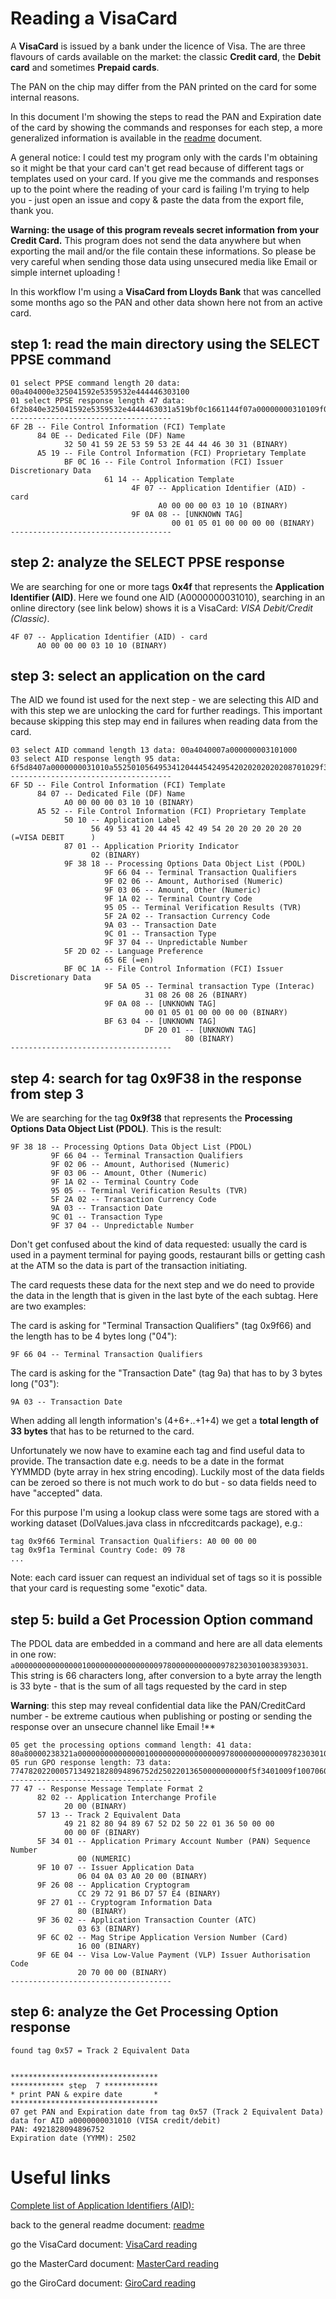 # Reading a VisaCard

A **VisaCard** is issued by a bank under the licence of Visa. The are three flavours of cards
available on the market: the classic **Credit card**, the **Debit card** and sometimes **Prepaid cards**.

The PAN on the chip may differ from the PAN printed on the card for some internal reasons.

In this document I'm showing the steps to read the PAN and Expiration date of the card by showing 
the commands and responses for each step, a more generalized information is available in the 
[readme](readme.md) document.

A general notice: I could test my program only with the cards I'm obtaining so it might be that your 
card can't get read because of different tags or templates used on your card. If you give me the commands 
and responses up to the point where the reading of your card is failing I'm trying to help you - 
just open an issue and copy & paste the data from the export file, thank you.

**Warning: the usage of this program reveals secret information from your Credit Card.** 
This program does not send the data anywhere but when exporting the mail and/or the file 
contain these informations. So please be very careful when sending those data using unsecured 
media like Email or simple internet uploading !

In this workflow I'm using a **VisaCard from Lloyds Bank** that was cancelled some months ago so the PAN and 
other data shown here not from an active card.

## step 1: read the main directory using the SELECT PPSE command

```plaintext
01 select PPSE command length 20 data: 00a404000e325041592e5359532e444446303100
01 select PPSE response length 47 data: 6f2b840e325041592e5359532e4444463031a519bf0c1661144f07a00000000310109f0a080001050100000000
------------------------------------
6F 2B -- File Control Information (FCI) Template
      84 0E -- Dedicated File (DF) Name
            32 50 41 59 2E 53 59 53 2E 44 44 46 30 31 (BINARY)
      A5 19 -- File Control Information (FCI) Proprietary Template
            BF 0C 16 -- File Control Information (FCI) Issuer Discretionary Data
                     61 14 -- Application Template
                           4F 07 -- Application Identifier (AID) - card
                                 A0 00 00 00 03 10 10 (BINARY)
                           9F 0A 08 -- [UNKNOWN TAG]
                                    00 01 05 01 00 00 00 00 (BINARY)
------------------------------------
```
## step 2: analyze the SELECT PPSE response

We are searching for one or more tags **0x4f** that represents the **Application Identifier (AID)**. 
Here we found one AID (A0000000031010), searching in an online directory (see link below) shows it is a VisaCard: 
*VISA Debit/Credit (Classic)*.

```plaintext
4F 07 -- Application Identifier (AID) - card
      A0 00 00 00 03 10 10 (BINARY)
```

## step 3: select an application on the card

The AID we found ist used for the next step - we are selecting this AID and with this step we are unlocking the card 
for further readings. This important because skipping this step may end in failures when reading data from the card.

```plaintext
03 select AID command length 13 data: 00a4040007a000000003101000
03 select AID response length 95 data: 6f5d8407a0000000031010a5525010564953412044454249542020202020208701029f38189f66049f02069f03069f1a0295055f2a029a039c019f37045f2d02656ebf0c1a9f5a0531082608269f0a080001050100000000bf6304df200180
------------------------------------
6F 5D -- File Control Information (FCI) Template
      84 07 -- Dedicated File (DF) Name
            A0 00 00 00 03 10 10 (BINARY)
      A5 52 -- File Control Information (FCI) Proprietary Template
            50 10 -- Application Label
                  56 49 53 41 20 44 45 42 49 54 20 20 20 20 20 20 (=VISA DEBIT      )
            87 01 -- Application Priority Indicator
                  02 (BINARY)
            9F 38 18 -- Processing Options Data Object List (PDOL)
                     9F 66 04 -- Terminal Transaction Qualifiers
                     9F 02 06 -- Amount, Authorised (Numeric)
                     9F 03 06 -- Amount, Other (Numeric)
                     9F 1A 02 -- Terminal Country Code
                     95 05 -- Terminal Verification Results (TVR)
                     5F 2A 02 -- Transaction Currency Code
                     9A 03 -- Transaction Date
                     9C 01 -- Transaction Type
                     9F 37 04 -- Unpredictable Number
            5F 2D 02 -- Language Preference
                     65 6E (=en)
            BF 0C 1A -- File Control Information (FCI) Issuer Discretionary Data
                     9F 5A 05 -- Terminal transaction Type (Interac)
                              31 08 26 08 26 (BINARY)
                     9F 0A 08 -- [UNKNOWN TAG]
                              00 01 05 01 00 00 00 00 (BINARY)
                     BF 63 04 -- [UNKNOWN TAG]
                              DF 20 01 -- [UNKNOWN TAG]
                                       80 (BINARY)
------------------------------------
```

## step 4: search for tag 0x9F38 in the response from step 3

We are searching for the tag **0x9f38** that represents the **Processing Options Data Object List (PDOL)**. This is the result:

```plaintext:
9F 38 18 -- Processing Options Data Object List (PDOL)
         9F 66 04 -- Terminal Transaction Qualifiers
         9F 02 06 -- Amount, Authorised (Numeric)
         9F 03 06 -- Amount, Other (Numeric)
         9F 1A 02 -- Terminal Country Code
         95 05 -- Terminal Verification Results (TVR)
         5F 2A 02 -- Transaction Currency Code
         9A 03 -- Transaction Date
         9C 01 -- Transaction Type
         9F 37 04 -- Unpredictable Number
```

Don't get confused about the kind of data requested: usually the card is used in a payment terminal for paying 
goods, restaurant bills or getting cash at the ATM so the data is part of the transaction initiating.

The card requests these data for the next step and we do need to provide the data in the length that is given in the 
last byte of the each subtag. Here are two examples:

The card is asking for "Terminal Transaction Qualifiers" (tag 0x9f66) and the length has to be 4 bytes long ("04"):
```plaintext
9F 66 04 -- Terminal Transaction Qualifiers
```

The card is asking for the "Transaction Date" (tag 9a) that has to by 3 bytes long ("03"):
```plaintext
9A 03 -- Transaction Date
```

When adding all length information's (4+6+..+1+4) we get a **total length of 33 bytes** that has to be returned to the card.

Unfortunately we now have to examine each tag and find useful data to provide. The transaction date e.g. needs to be a 
date in the format YYMMDD (byte array in hex string encoding). Luckily most of the data fields can be zeroed so there is 
not much work to do but - so data fields need to have "accepted" data.

For this purpose I'm using a lookup class were some tags are stored with a working dataset 
(DolValues.java class in nfccreditcards package), e.g.:
```plaintext
tag 0x9f66 Terminal Transaction Qualifiers: A0 00 00 00
tag 0x9f1a Terminal Country Code: 09 78
...
```

Note: each card issuer can request an individual set of tags so it is possible that your card is requesting some "exotic" data.

## step 5: build a Get Procession Option command

The PDOL data are embedded in a command and here are all data elements in one row: `a00000000000000010000000000000000978000000000009782303010038393031`. 
This string is 66 characters long, after conversion to a byte array the length is 33 byte - that is the sum of all tags requested by the card in step 

**Warning**: this step may reveal confidential data like the PAN/CreditCard number - be extreme cautious when publishing or posting or sending the response over 
an unsecure channel like Email !**

```plaintext
05 get the processing options command length: 41 data: 80a80000238321a0000000000000001000000000000000097800000000000978230301003839303100
05 run GPO response length: 73 data: 77478202200057134921828094896752d25022013650000000000f5f3401009f100706040a03a020009f2608cc297291b6d757e49f2701809f360203639f6c0216009f6e0420700000
------------------------------------
77 47 -- Response Message Template Format 2
      82 02 -- Application Interchange Profile
            20 00 (BINARY)
      57 13 -- Track 2 Equivalent Data
            49 21 82 80 94 89 67 52 D2 50 22 01 36 50 00 00
            00 00 0F (BINARY)
      5F 34 01 -- Application Primary Account Number (PAN) Sequence Number
               00 (NUMERIC)
      9F 10 07 -- Issuer Application Data
               06 04 0A 03 A0 20 00 (BINARY)
      9F 26 08 -- Application Cryptogram
               CC 29 72 91 B6 D7 57 E4 (BINARY)
      9F 27 01 -- Cryptogram Information Data
               80 (BINARY)
      9F 36 02 -- Application Transaction Counter (ATC)
               03 63 (BINARY)
      9F 6C 02 -- Mag Stripe Application Version Number (Card)
               16 00 (BINARY)
      9F 6E 04 -- Visa Low-Value Payment (VLP) Issuer Authorisation Code
               20 70 00 00 (BINARY)
------------------------------------
```

## step 6: analyze the Get Processing Option response


```plaintext
found tag 0x57 = Track 2 Equivalent Data


*********************************
************ step  7 ************
* print PAN & expire date       *
*********************************
07 get PAN and Expiration date from tag 0x57 (Track 2 Equivalent Data)
data for AID a0000000031010 (VISA credit/debit)
PAN: 4921828094896752
Expiration date (YYMM): 2502
```







# Useful links

[Complete list of Application Identifiers (AID):](https://www.eftlab.com/knowledge-base/complete-list-of-application-identifiers-aid)


back to the general readme document: [readme](readme.md)

go the VisaCard document: [VisaCard reading](visacard.md)

go the MasterCard document: [MasterCard reading](mastercard.md)

go the GiroCard document: [GiroCard reading](girocard.md)


